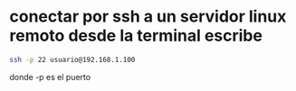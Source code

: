 # conectar por ssh a un servidor linux remoto desde la terminal escribe
```bash 
ssh -p 22 usuario@192.168.1.100
```
donde -p es el puerto
